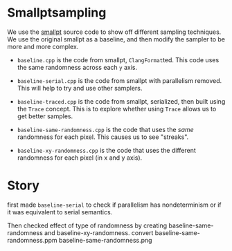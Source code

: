 # Smallptsampling

We use the [smallpt](https://www.kevinbeason.com/smallpt/) source code
to show off different sampling techniques. We use the original smallpt
as a baseline, and then modify the sampler to be more and more complex.


- `baseline.cpp` is the code from smallpt, `ClangFormat`ted. This code
  uses the same randomness across each `y` axis.
- `baseline-serial.cpp` is the code from smallpt with parallelism removed.
  This will help to try and use other samplers.
- `baseline-traced.cpp` is the code from smallpt, serialized, then built
  using the `Trace` concept. This is to explore whether using `Trace` allows
  us to get better samples.
- `baseline-same-randomness.cpp` is the code that uses the _same_ randomness
  for each pixel. This causes us to see "streaks".

- `baseline-xy-randomness.cpp` is the code that uses the different randomness
  for each pixel (in x and y axis).


# Story

first made `baseline-serial` to check if parallelism has nondeterminism
or if it was equivalent to serial semantics.

Then checked effect of type of randomness by creating baseline-same-randomness
and baseline-xy-randomness.
convert baseline-same-randomness.ppm baseline-same-randomness.png
